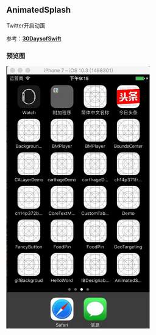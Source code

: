 AnimatedSplash 
----------

Twitter开启动画


参考：**[30DaysofSwift](https://github.com/allenwong/30DaysofSwift)**


### 预览图
![AnimatedSplash](./AnimatedSplash.gif)